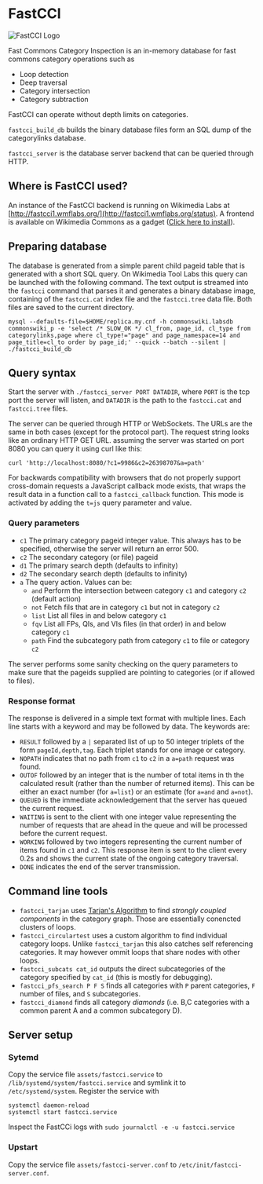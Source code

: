 FastCCI
=======

![FastCCI Logo](http://i.imgur.com/OPQOsVK.png)

Fast Commons Category Inspection is an in-memory database for fast commons category operations such as

* Loop detection
* Deep traversal
* Category intersection
* Category subtraction

FastCCI can operate without depth limits on categories.

```fastcci_build_db``` builds the binary database files form an SQL dump of the categorylinks database.

```fastcci_server``` is the database server backend that can be queried through HTTP.

## Where is FastCCI used?

An instance of the FastCCI backend is running on Wikimedia Labs at [http://fastcci1.wmflabs.org/](http://fastcci1.wmflabs.org/status). A frontend is available on Wikimedia Commons as a gadget ([Click here to install](https://commons.wikimedia.org/w/index.php?title=Help:FastCCI&withJS=MediaWiki:ActivateGadget.js&gadgetname=fastcci)).

## Preparing database

The database is generated from a simple parent child pageid table that is generated with a short SQL query. On Wikimedia Tool Labs this query can be launched with the following command. 
The text output is streamed into the ```fastcci``` command that parses it and generates a binary database image, containing of the ```fastcci.cat``` index file and the ```fastcci.tree``` data file.
Both files are saved to the current directory.

```
mysql --defaults-file=$HOME/replica.my.cnf -h commonswiki.labsdb commonswiki_p -e 'select /* SLOW_OK */ cl_from, page_id, cl_type from categorylinks,page where cl_type!="page" and page_namespace=14 and page_title=cl_to order by page_id;' --quick --batch --silent | ./fastcci_build_db
```

## Query syntax

Start the server with ```./fastcci_server PORT DATADIR```, where ```PORT``` is the tcp port the server will listen, and ```DATADIR``` is the path to the ```fastcci.cat``` and ```fastcci.tree``` files.

The server can be queried through HTTP or WebSockets. The URLs are the same in both cases (except for the protocol part). The request string looks like an ordinary HTTP GET URL.
assuming the server was started on port 8080 you can query it using curl like this:

```
curl 'http://localhost:8080/?c1=9986&c2=26398707&a=path'
```

For backwards compatibility with browsers that do not properly support cross-domain requests a JavaScript callback mode exists, that wraps the result data in a function call to a ```fastcci_callback``` function. This mode is activated by adding the 
```t=js``` query parameter and value.

### Query parameters

* ```c1``` The primary category pageid integer value. This always has to be specified, otherwise the server will return an error 500.
* ```c2``` The secondary category (or file) pageid
* ```d1``` The primary search depth (defaults to infinity)
* ```d2``` The secondary search depth (defaults to infinity)
* ```a``` The query action. Values can be:
  * ```and``` Perform the intersection between category ```c1``` and category ```c2``` (default action)
  * ```not``` Fetch fils that are in category ```c1``` but not in category ```c2```
  * ```list``` List all files in and below category ```c1```
  * ```fqv``` List all FPs, QIs, and VIs files (in that order) in and below category ```c1```
  * ```path``` Find the subcategory path from category ```c1``` to file or category ```c2```


The server performs some sanity checking on the query parameters to make sure that the pageids supplied are pointing to categories (or if allowed to files).

### Response format

The response is delivered in a simple text format with multiple lines. Each line starts with a keyword and may be followed by data. The keywords are:

* ```RESULT``` followed by a ```|``` separated list of  up to 50 integer triplets of the form ```pageId,depth,tag```. Each triplet stands for one image or category.
* ```NOPATH``` indicates that no path from ```c1``` to ```c2``` in a ```a=path``` request was found.
* ```OUTOF``` followed by an integer that is the number of total items in th the calculated result (rather than the number of returned items). This can be either an exact number (for ```a=list```) or an estimate (for ```a=and``` and ```a=not```).
* ```QUEUED``` is the immediate acknowledgement that the server has queued the current request.
* ```WAITING``` is sent to the client with one integer value representing the number of requests that are ahead in the queue and will be processed before the current request.
* ```WORKING``` followed by two integers representing the current number of items found in  ```c1``` and ```c2```. This response item is sent to the client every 0.2s and shows the current state of the ongoing category traversal.
* ```DONE``` indicates the end of the server transmission.

## Command line tools

* ```fastcci_tarjan``` uses [Tarjan's Algorithm](https://en.wikipedia.org/wiki/Tarjan%E2%80%99s_strongly_connected_components_algorithm) to find _strongly coupled components_ in the category graph. Those are essentially conencted clusters of loops.
* ```fastcci_circulartest``` uses a custom algorithm to find individual category loops. Unlike ```fastcci_tarjan``` this also catches self referencing categories. It may however ommit loops that share nodes with other loops. 
* ```fastcci_subcats cat_id``` outputs the direct subcategories of the category specified by ```cat_id``` (this is mostly for debugging).
* ```fastcci_pfs_search P F S``` finds all categories with ```P``` parent categories, ```F``` number of files, and ```S``` subcategories.
* ```fastcci_diamond``` finds all category _diamonds_ (i.e. B,C categories with a common parent A and a common subcategory D).

## Server setup

### Sytemd

Copy the service file `assets/fastcci.service` to `/lib/systemd/system/fastcci.service` and symlink it to `/etc/systemd/system`. Register the service with

```
systemctl daemon-reload
systemctl start fastcci.service
```

Inspect the FastCCi logs with `sudo journalctl -e -u fastcci.service`

### Upstart

Copy the service file `assets/fastcci-server.conf` to `/etc/init/fastcci-server.conf`.
